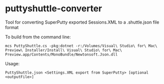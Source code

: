 ﻿# puttyshuttle-converter
Tool for converting SuperPutty exported Sessions.XML to a .shuttle.json file format

To build from the command line: 

    mcs PuttyShuttle.cs -pkg:dotnet -r:/Volumes/Visual\ Studio\ for\ Mac\ Preview\ Installer/Install\ Visual\ Studio\ for\ Mac\ Preview.app/Contents/MonoBundle/Newtonsoft.Json.dll


Usage: 

    PuttyShuttle.json <Settings.XML export from SuperPutty> [optional <outputFile>]
